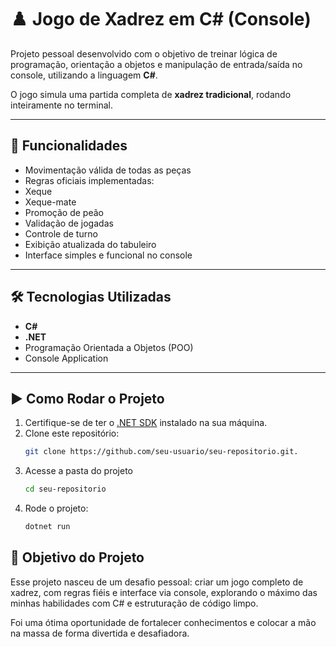 # ♟️ Jogo de Xadrez em C# (Console)

Projeto pessoal desenvolvido com o objetivo de treinar lógica de programação, orientação a objetos e manipulação de entrada/saída no console, utilizando a linguagem **C#**.

O jogo simula uma partida completa de **xadrez tradicional**, rodando inteiramente no terminal.

---

## 🚀 Funcionalidades

- Movimentação válida de todas as peças
- Regras oficiais implementadas:
- Xeque
- Xeque-mate
- Promoção de peão
- Validação de jogadas
- Controle de turno
- Exibição atualizada do tabuleiro
- Interface simples e funcional no console

---

## 🛠️ Tecnologias Utilizadas

- **C#**
- **.NET**
- Programação Orientada a Objetos (POO)
- Console Application

---

## ▶️ Como Rodar o Projeto

1. Certifique-se de ter o [.NET SDK](https://dotnet.microsoft.com/en-us/download) instalado na sua máquina.
2. Clone este repositório:
   ```bash
   git clone https://github.com/seu-usuario/seu-repositorio.git.

3. Acesse  a pasta do projeto 
    ```bash
    cd seu-repositorio
4. Rode o projeto:
     ```bash
     dotnet run

## 📌 Objetivo do Projeto
Esse projeto nasceu de um desafio pessoal: criar um jogo completo de xadrez, com regras fiéis e interface via console, explorando o máximo das minhas habilidades com C# e estruturação de código limpo.

Foi uma ótima oportunidade de fortalecer conhecimentos e colocar a mão na massa de forma divertida e desafiadora.
